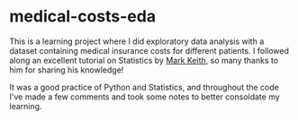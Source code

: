 # medical-costs-eda
This is a learning project where I did exploratory data analysis with a dataset containing medical insurance costs for different patients. I followed along an excellent tutorial on Statistics by <a href="https://www.youtube.com/c/MarkKeith">Mark Keith</a>, so many thanks to him for sharing his knowledge!

It was a good practice of Python and Statistics, and throughout the code I've made a few comments and took some notes to better consoldate my learning.

